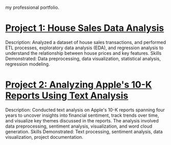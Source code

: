 my professional portfolio. 

# [Project 1: House Sales Data Analysis](https://github.com/Sirius-Ife/houseSales_analysis)

Description: Analyzed a dataset of house sales transactions, and performed ETL processes, exploratory data analysis (EDA), and regression analysis to understand the relationship between house prices and key features. Skills Demonstrated: Data preprocessing, data visualization, statistical analysis, regression modeling.

# [Project 2: Analyzing Apple's 10-K Reports Using Text Analysis](https://github.com/Sirius-Ife/Analyzing-Apple-s-10-K-Reports-Using-Text-Analysis/tree/main)

Description: Conducted text analysis on Apple's 10-K reports spanning four years to uncover insights into financial sentiment, track trends over time, and visualize key themes discussed in the reports. The analysis involved data preprocessing, sentiment analysis, visualization, and word cloud generation. Skills Demonstrated: Text processing, sentiment analysis, data visualization, project documentation.
